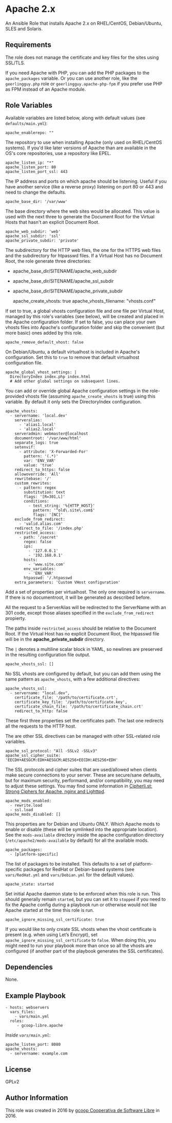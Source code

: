 Apache 2.x
==========

An Ansible Role that installs Apache 2.x on RHEL/CentOS, Debian/Ubuntu, SLES and Solaris.

Requirements
------------

The role does not manage the certificate and key files for the sites using SSL/TLS.

If you need Apache with PHP, you can add the PHP packages to the `apache_packages` variable. Or you can use another role, like the `geerlingguy.php` role or `geerlingguy.apache-php-fpm` if you prefer use PHP as FPM instead of an Apache module.

Role Variables
--------------

Available variables are listed below, along with default values (see `defaults/main.yml`):

    apache_enablerepo: ""

The repository to use when installing Apache (only used on RHEL/CentOS systems). If you'd like later versions of Apache than are available in the OS's core repositories, use a repository like EPEL.

    apache_listen_ip: "*"
    apache_listen_port: 80
    apache_listen_port_ssl: 443

The IP address and ports on which apache should be listening. Useful if you have another service (like a reverse proxy) listening on port 80 or 443 and need to change the defaults.

    apache_base_dir: '/var/www'

The base directory where the web sites would be allocated. This value is used with the next three to generate the Document Root for the Virtual Hosts that hasn't an explicit Document Root.

    apache_web_subdir: 'web'
    apache_ssl_subdir: 'ssl'
    apache_private_subdir: 'private'

The subdirectory for the HTTP web files, the one for the HTTPS web files and the subdirectory for htpasswd files. If a Virtual Host has no Document Root, the role generate three directories:

- apache_base_dir/SITENAME/apache_web_subdir
- apache_base_dir/SITENAME/apache_ssl_subdir
- apache_base_dir/SITENAME/apache_private_subdir

    apache_create_vhosts: true
    apache_vhosts_filename: "vhosts.conf"

If set to true, a global vhosts configuration file and one file per Virtual Host, managed by this role's variables (see below), will be created and placed in the Apache configuration folder. If set to false, you can place your own vhosts files into Apache's configuration folder and skip the convenient (but more basic) ones added by this role.

    apache_remove_default_vhost: false

On Debian/Ubuntu, a default virtualhost is included in Apache's configuration. Set this to `true` to remove that default virtualhost configuration file.

    apache_global_vhost_settings: |
      DirectoryIndex index.php index.html
      # Add other global settings on subsequent lines.

You can add or override global Apache configuration settings in the role-provided vhosts file (assuming `apache_create_vhosts` is true) using this variable. By default it only sets the DirectoryIndex configuration.

    apache_vhosts:
      - servername: 'local.dev'
        serveralias:
          - 'alias1.local'
          - 'alias2.local'
        serveradmin: webmaster@localhost
        documentroot: '/var/www/html'
        separate_logs: true
        setenvif:
          - attribute: 'X-Forwarded-For'
            pattern: '(.*)'
            var: 'ENV_VAR'
            value: 'true'
        redirect_to_https: false
        allowoverride: 'All'
        rewritebase: '/'
        custom_rewrites:
          - pattern: regex
            substitution: text
            flags: '[R=301,L]'
            conditions:
              - test_string: '%{HTTP_HOST}'
                pattern: '^old\.site\.com$'
                flags: '[NC]'
        exclude_from_redirect:
          - 'valid.alias.com'
        redirect_to_file: '/index.php'
        restricted_access:
          - path: '/secret'
            regex: false
            ips:
              - '127.0.0.1'
              - '192.168.0.1'
            hosts:
              - 'www.site.com'
            env_variables:
              - 'ENV_VAR'
            htpasswd: '/.htpasswd
        extra_parameters: 'Custom VHost configuration'

Add a set of properties per virtualhost. The only one required is `servername`. If there is no documentroot, it will be generated as described before.

All the request to a ServerAlias will be redirected to the ServerName with an 301 code, except those aliases specified in the `exclude_from_redirect` propierty.

The paths inside `restricted_access` should be relative to the Document Root. If the Virtual Host has no explicit Document Root, the htpasswd file will be in the __apache_private_subdir__ directory.

The `|` denotes a multiline scalar block in YAML, so newlines are preserved in the resulting configuration file output.

    apache_vhosts_ssl: []

No SSL vhosts are configured by default, but you can add them using the same pattern as `apache_vhosts`, with a few additional directives:

    apache_vhosts_ssl:
      - servername: "local.dev",
        certificate_file: '/path/to/certificate.crt',
        certificate_key_file: '/path/to/certificate.key',
        certificate_chain_file: '/path/to/certificate_chain.crt'
        redirect_to_http: false

These first three properties set the certificates path. The last one redirects all the requests to the HTTP host.

The are other SSL directives can be managed with other SSL-related role variables.

    apache_ssl_protocol: "All -SSLv2 -SSLv3"
    apache_ssl_cipher_suite: 'EECDH+AESGCM:EDH+AESGCM:AES256+EECDH:AES256+EDH'

The SSL protocols and cipher suites that are used/allowed when clients make secure connections to your server. These are secure/sane defaults, but for maximum security, performand, and/or compatibility, you may need to adjust these settings. You may find some information in [Cipherli.st: Strong Ciphers for Apache, nginx and Lighttpd](https://cipherli.st/).

    apache_mods_enabled:
      - rewrite.load
      - ssl.load
    apache_mods_disabled: []

This properties are for Debian and Ubuntu ONLY. Which Apache mods to enable or disable (these will be symlinked into the appropriate location). See the `mods-available` directory inside the apache configuration directory (`/etc/apache2/mods-available` by default) for all the available mods.

    apache_packages:
      - [platform-specific]

The list of packages to be installed. This defaults to a set of platform-specific packages for RedHat or Debian-based systems (see `vars/RedHat.yml` and `vars/Debian.yml` for the default values).

    apache_state: started

Set initial Apache daemon state to be enforced when this role is run. This should generally remain `started`, but you can set it to `stopped` if you need to fix the Apache config during a playbook run or otherwise would not like Apache started at the time this role is run.

    apache_ignore_missing_ssl_certificate: true

If you would like to only create SSL vhosts when the vhost certificate is present (e.g. when using Let’s Encrypt), set `apache_ignore_missing_ssl_certificate` to `false`. When doing this, you might need to run your playbook more than once so all the vhosts are configured (if another part of the playbook generates the SSL certificates).

Dependencies
------------

None.

Example Playbook
----------------

    - hosts: webservers
      vars_files:
        - vars/main.yml
      roles:
         - gcoop-libre.apache

*Inside `vars/main.yml`*:

    apache_listen_port: 8080
    apache_vhosts:
      - servername: example.com

License
-------

GPLv2

Author Information
------------------

This role was created in 2016 by [gcoop Cooperativa de Software Libre](http://gcoop.coop) in 2016.
